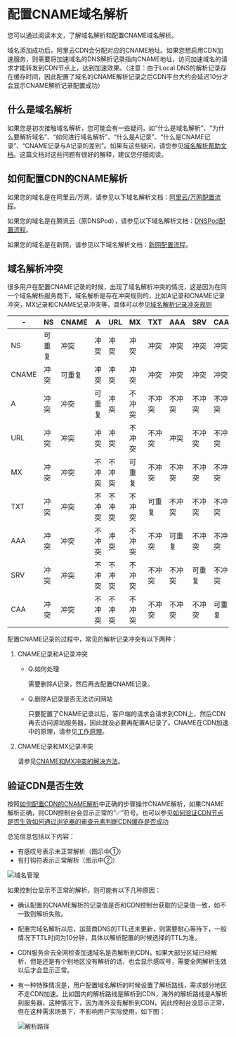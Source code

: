 # 配置CNAME域名解析

您可以通过阅读本文，了解域名解析和配置CNAME域名解析。

域名添加成功后，阿里云CDN会分配对应的CNAME地址。如果您想启用CDN加速服务，则需要将加速域名的DNS解析记录指向CNAME地址，访问加速域名的请求才能转发到CDN节点上，达到加速效果。（注意：由于Local DNS的解析记录存在缓存时间，因此配置了域名的CNAME解析记录之后CDN平台大约会延迟10分才会显示CNAME解析记录配置成功）

## 什么是域名解析

如果您是初次接触域名解析，您可能会有一些疑问，如“什么是域名解析”、“为什么要解析域名”、“如何进行域名解析”、“什么是A记录”、“什么是CNAME记录”、“CNAME记录与A记录的差别”。如果有这些疑问，请您参见[域名解析帮助文档](https://help.aliyun.com/document_detail/137913.html?spm=a2c6h.12873639.0.0.630d3022IYv3pG)。这篇文档对这些问题有很好的解释，建议您仔细阅读。

## 如何配置CDN的CNAME解析

如果您的域名是在阿里云/万网，请参见以下域名解析文档：[阿里云/万网配置流程](https://help.aliyun.com/document_detail/27144.html?spm=a2c4g.11186623.6.581.6eec4c07iOVflK)。

如果您的域名是在腾讯云（原DNSPod），请参见以下域名解析文档：[DNSPod配置流程](https://help.aliyun.com/document_detail/27145.html?spm=a2c6h.12873639.0.0.630d3022WAHNMm)。

如果您的域名是在新网，请参见以下域名解析文档：[新网配置流程](https://help.aliyun.com/document_detail/27146.html?spm=a2c4g.11186623.6.583.29d11fecNnxGbz)。

## 域名解析冲突

很多用户在配置CNAME记录的时候，出现了域名解析冲突的情况，这是因为在同一个域名解析服务商下，域名解析是存在冲突规则的，比如A记录和CNAME记录冲突，MX记录和CNAME记录冲突等，具体可以参见[域名解析记录冲突规则](https://help.aliyun.com/knowledge_detail/39787.html?spm=5176.11065259.1996646101.searchclickresult.33c240b5OixaWW)

|-|NS|CNAME|A|URL|MX|TXT|AAA|SRV|CAA|
|--|--|-----|--|---|--|---|---|---|---|
|NS|可重复|冲突|冲突|冲突|冲突|冲突|冲突|冲突|冲突|
|CNAME|冲突|可重复|冲突|冲突|冲突|冲突|冲突|冲突|冲突|
|A|冲突|冲突|可重复|冲突|不冲突|不冲突|不冲突|不冲突|不冲突|
|URL|冲突|冲突|冲突|冲突|不冲突|不冲突|冲突|不冲突|不冲突|
|MX|冲突|冲突|不冲突|不冲突|可重复|不冲突|不冲突|不冲突|不冲突|
|TXT|冲突|冲突|不冲突|不冲突|不冲突|可重复|不冲突|不冲突|不冲突|
|AAA|冲突|冲突|不冲突|冲突|不冲突|不冲突|可重复|不冲突|不冲突|
|SRV|冲突|冲突|不冲突|不冲突|不冲突|不冲突|不冲突|可重复|不冲突|
|CAA|冲突|冲突|不冲突|不冲突|不冲突|不冲突|不冲突|不冲突|可重复|

配置CNAME记录的过程中，常见的解析记录冲突有以下两种：

1.  CNAME记录和A记录冲突
    -   Q.如何处理

        需要删除A记录，然后再去配置CNAME记录。

    -   Q.删除A记录是否无法访问网站

        只要配置了CNAME记录以后，客户端的请求会请求到CDN上，然后CDN再去访问源站服务器，因此就没必要再配置A记录了。CNAME在CDN加速中的原理，请参见[工作原理](https://help.aliyun.com/document_detail/122172.html?spm=a2c4g.11186623.2.16.6eec4c07nNAfgE#concept-678821)。

2.  CNAME记录和MX记录冲突

    请参见[CNAME和MX冲突的解决方法](https://help.aliyun.com/knowledge_detail/39787.html?spm=5176.11065259.1996646101.searchclickresult.33c240b5OixaWW)。


## 验证CDN是否生效

按照[如何配置CDN的CNAME解析](#section_93d_04p_to2)中正确的步骤操作CNAME解析，如果CNAME解析正确，则CDN控制台会显示正常的”✅”符号。也可以参见[如何验证CDN节点是否生效](https://help.aliyun.com/knowledge_detail/40173.html)[如何通过浏览器的审查元素判断CDN缓存是否成功](https://help.aliyun.com/knowledge_detail/40193.html)

总览信息包括以下内容：

-   有感叹号表示未正常解析（图示中①）
-   有打钩符表示正常解析（图示中②）

![域名管理](https://static-aliyun-doc.oss-cn-hangzhou.aliyuncs.com/assets/img/zh-CN/2072367951/p132031.png)

如果控制台显示不正常的解析，则可能有以下几种原因：

-   确认配置的CNAME解析的记录值是否和CDN控制台获取的记录值一致，如不一致则解析失败。
-   配置完域名解析以后，运营商DNS的TTL还未更新，则需要耐心等待下，一般情况下TTL时间为10分钟，具体以解析配置的时候选择的TTL为准。
-   CDN服务会去全网检查加速域名是否解析到CDN，如果大部分区域已经解析，但是还是有个别地区没有解析的话，也会显示感叹号，需要全网解析生效以后才会显示正常。
-   有一种特殊情况是，用户配置域名解析的时候设置了解析路线，需求部分地区不走CDN加速。比如国内的解析路线是解析到CDN，海外的解析路线是A解析到服务器，这种情况下，因为海外没有解析到CDN，因此控制台没显示正常，但在这种需求场景下，不影响用户实际使用，如下图：

    ![解析路径](https://static-aliyun-doc.oss-cn-hangzhou.aliyuncs.com/assets/img/zh-CN/2072367951/p132035.png)


